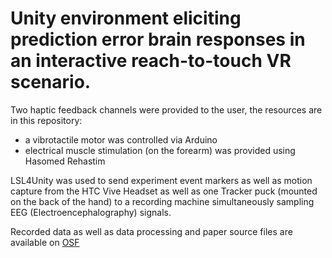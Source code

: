 # Unity environment eliciting prediction error brain responses in an interactive reach-to-touch VR scenario.

Two haptic feedback channels were provided to the user, the resources are in this repository:
- a vibrotactile motor was controlled via Arduino
- electrical muscle stimulation (on the forearm) was provided using Hasomed Rehastim

LSL4Unity was used to send experiment event markers as well as motion capture from the HTC Vive Headset as well as one Tracker puck (mounted on the back of the hand) to a recording machine simultaneously sampling EEG (Electroencephalography) signals.

Recorded data as well as data processing and paper source files are available on [OSF](https://osf.io/x7hnm/)
